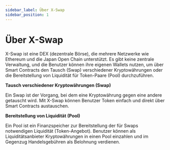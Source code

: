 ```yaml
---
sidebar_label: Über X-Swap
sidebar_position: 1
---
```


# Über X-Swap

X-Swap ist eine DEX (dezentrale Börse), die mehrere Netzwerke wie Ethereum und die Japan Open Chain unterstützt. Es gibt keine zentrale Verwaltung, und die Benutzer können ihre eigenen Wallets nutzen, um über Smart Contracts den Tausch (Swap) verschiedener Kryptowährungen oder die Bereitstellung von Liquidität für Token-Paare (Pool) durchzuführen.

**Tausch verschiedener Kryptowährungen (Swap)**

Ein Swap ist der Vorgang, bei dem eine Kryptowährung gegen eine andere getauscht wird. Mit X-Swap können Benutzer Token einfach und direkt über Smart Contracts austauschen.

**Bereitstellung von Liquidität (Pool)**

Ein Pool ist ein Finanzspeicher zur Bereitstellung der für Swaps notwendigen Liquidität (Token-Angebot). Benutzer können als Liquiditätsanbieter Kryptowährungen in einen Pool einzahlen und im Gegenzug Handelsgebühren als Belohnung verdienen.